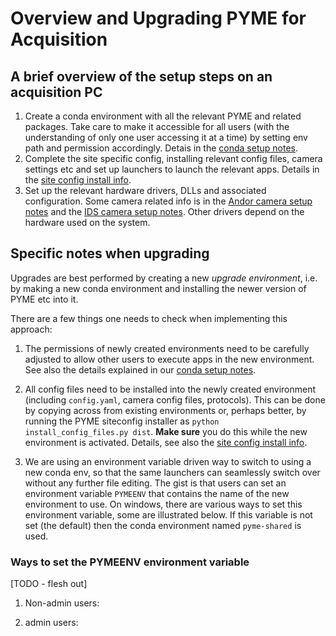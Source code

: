 # Overview and Upgrading PYME for Acquisition

## A brief overview of the setup steps on an acquisition PC

1. Create a conda environment with all the relevant PYME and related packages. Take care to make it accessible for all users (with the understanding of only one user accessing it at a time) by setting env path and permission accordingly. Detais in the [conda setup notes](conda-setup.md).
2. Complete the site specific config, installing relevant config files, camera settings etc and set up launchers to launch the relevant apps. Details in the [site config install info](PYME-cs-siteconfig.md).
3. Set up the relevant hardware drivers, DLLs and associated configuration. Some camera related info is in the [Andor camera setup notes](andor-camera-setup.md) and the [IDS camera setup notes](IDS-camera-setup.md). Other drivers depend on the hardware used on the system.

## Specific notes when upgrading

Upgrades are best performed by creating a new *upgrade environment*, i.e. by making a new conda environment and installing the newer version of PYME etc into it.

There are a few things one needs to check when implementing this approach:

1. The permissions of newly created environments need to be carefully adjusted to allow other users to execute apps in the new environment. See also the details explained in our [conda setup notes](conda-setup.md).

2. All config files need to be installed into the newly created environment (including `config.yaml`, camera config files, protocols). This can be done by copying across from existing environments or, perhaps better, by running the PYME siteconfig installer as `python install_config_files.py dist`. **Make sure** you do this while the new environment is activated. Details, see also the [site config install info](PYME-cs-siteconfig.md).

3. We are using an environment variable driven way to switch to using a new conda env, so that the same launchers can seamlessly switch over without any further file editing. The gist is that users can set an environment variable `PYMEENV` that contains the name of the new environment to use. On windows, there are various ways to set this environment variable, some are illustrated below. If this variable is not set (the default) then the conda environment named `pyme-shared` is used.

### Ways to set the PYMEENV environment variable

[TODO - flesh out]

1. Non-admin users:

2. admin users:
